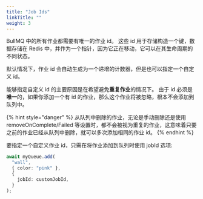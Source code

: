 ```yaml
---
title: "Job Ids"
linkTitle: ""
weight: 3
---
```


BullMQ 中的所有作业都需要有唯一的作业 id。
这些 id 用于存储构造一个键，数据存储在 Redis 中，并作为一个指针，因为它正在移动，它可以在其生命周期的不同状态。

默认情况下，作业 id 会自动生成为一个递增的计数器，但是也可以指定一个自定义 id。

能够指定自定义 id 的主要原因是在希望避免**重复作业**的情况下。
由于 id 必须是**唯一**的，如果你添加一个有 id 的作业，那么这个作业将被忽略，根本不会添加到队列中。

{% hint style="danger" %}
从队列中删除的作业，无论是手动删除还是使用 removeOnComplete/Failed 等设置时，都不会被视为重复的作业，这意味着只要之前的作业已经从队列中删除，就可以多次添加相同的作业 id。
{% endhint %}

要指定一个自定义作业 id，只需在将作业添加到队列时使用 jobId 选项:

```typescript
await myQueue.add(
  "wall",
  { color: "pink" },
  {
    jobId: customJobId,
  }
);
```
